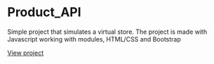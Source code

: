 # Product_API

Simple project that simulates a virtual store. The project is made with Javascript working with modules, HTML/CSS and Bootstrap

[View project]([https://superb-tarsier-b38f00.netlify.app/src/pages/electronics.html])
